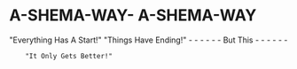 # A-SHEMA-WAY-   A-SHEMA-WAY
  "Everything Has A Start!" 
 "Things Have Ending!" 
          - - - - - - But This - - - - - - 

        "It Only Gets Better!" 
